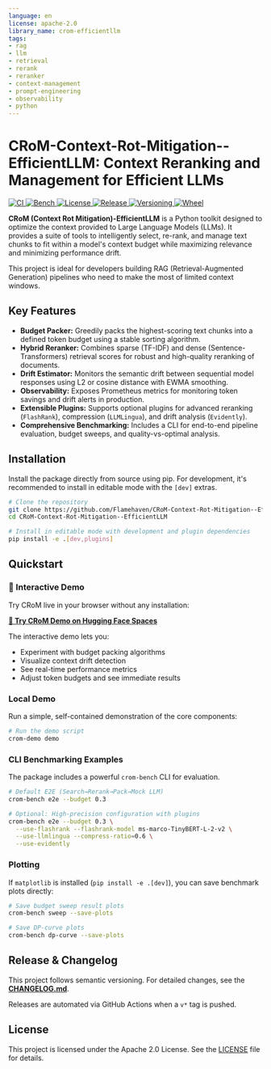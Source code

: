 ```yaml
---
language: en
license: apache-2.0
library_name: crom-efficientllm
tags:
- rag
- llm
- retrieval
- rerank
- reranker
- context-management
- prompt-engineering
- observability
- python
---
```

# CRoM-Context-Rot-Mitigation--EfficientLLM: Context Reranking and Management for Efficient LLMs

<p align="left">
  <a href="https://github.com/Flamehaven/CRoM-Context-Rot-Mitigation--EfficientLLM/actions">
    <img alt="CI" src="https://img.shields.io/github/actions/workflow/status/Flamehaven/CRoM-Context-Rot-Mitigation--EfficientLLM/ci.yml?branch=main" />
  </a>
  <a href="#-benchmarks">
    <img alt="Bench" src="https://img.shields.io/badge/benchmarks-ready-success" />
  </a>
  <a href="LICENSE">
    <img alt="License" src="https://img.shields.io/badge/license-Apache%202.0-blue" />
  </a>
  <a href="https://github.com/Flamehaven/CRoM-Context-Rot-Mitigation--EfficientLLM/releases">
    <img alt="Release" src="https://img.shields.io/github/v/release/Flamehaven/CRoM-Context-Rot-Mitigation--EfficientLLM?display_name=tag" />
  </a>
  <a href="CHANGELOG.md">
    <img alt="Versioning" src="https://img.shields.io/badge/semver-0.2.x-lightgrey" />
  </a>
  <a href="https://github.com/Flamehaven/CRoM-Context-Rot-Mitigation--EfficientLLM/releases/latest">
    <img alt="Wheel" src="https://img.shields.io/badge/wheel-available-success" />
  </a>
</p>

**CRoM (Context Rot Mitigation)-EfficientLLM** is a Python toolkit designed to optimize the context provided to Large Language Models (LLMs). It provides a suite of tools to intelligently select, re-rank, and manage text chunks to fit within a model\'s context budget while maximizing relevance and minimizing performance drift.

This project is ideal for developers building RAG (Retrieval-Augmented Generation) pipelines who need to make the most of limited context windows.

## Key Features

*   **Budget Packer:** Greedily packs the highest-scoring text chunks into a defined token budget using a stable sorting algorithm.
*   **Hybrid Reranker:** Combines sparse (TF-IDF) and dense (Sentence-Transformers) retrieval scores for robust and high-quality reranking of documents.
*   **Drift Estimator:** Monitors the semantic drift between sequential model responses using L2 or cosine distance with EWMA smoothing.
*   **Observability:** Exposes Prometheus metrics for monitoring token savings and drift alerts in production.
*   **Extensible Plugins:** Supports optional plugins for advanced reranking (`FlashRank`), compression (`LLMLingua`), and drift analysis (`Evidently`).
*   **Comprehensive Benchmarking:** Includes a CLI for end-to-end pipeline evaluation, budget sweeps, and quality-vs-optimal analysis.

## Installation

Install the package directly from source using pip. For development, it\'s recommended to install in editable mode with the `[dev]` extras.

```bash
# Clone the repository
git clone https://github.com/Flamehaven/CRoM-Context-Rot-Mitigation--EfficientLLM.git
cd CRoM-Context-Rot-Mitigation--EfficientLLM

# Install in editable mode with development and plugin dependencies
pip install -e .[dev,plugins]
```

## Quickstart

### 🚀 Interactive Demo

Try CRoM live in your browser without any installation:

**[🎯 Try CRoM Demo on Hugging Face Spaces](https://huggingface.co/spaces/Flamehaven/crom-demo)**

The interactive demo lets you:
- Experiment with budget packing algorithms
- Visualize context drift detection
- See real-time performance metrics
- Adjust token budgets and see immediate results

### Local Demo

Run a simple, self-contained demonstration of the core components:

```bash
# Run the demo script
crom-demo demo
```

### CLI Benchmarking Examples

The package includes a powerful `crom-bench` CLI for evaluation.

```bash
# Default E2E (Search→Rerank→Pack→Mock LLM)
crom-bench e2e --budget 0.3

# Optional: High-precision configuration with plugins
crom-bench e2e --budget 0.3 \
  --use-flashrank --flashrank-model ms-marco-TinyBERT-L-2-v2 \
  --use-llmlingua --compress-ratio=0.6 \
  --use-evidently
```

### Plotting

If `matplotlib` is installed (`pip install -e .[dev]`), you can save benchmark plots directly:

```bash
# Save budget sweep result plots
crom-bench sweep --save-plots

# Save DP-curve plots
crom-bench dp-curve --save-plots
```

## Release & Changelog

This project follows semantic versioning. For detailed changes, see the [**CHANGELOG.md**](CHANGELOG.md).

Releases are automated via GitHub Actions when a `v*` tag is pushed.

## License

This project is licensed under the Apache 2.0 License. See the [LICENSE](LICENSE) file for details.
